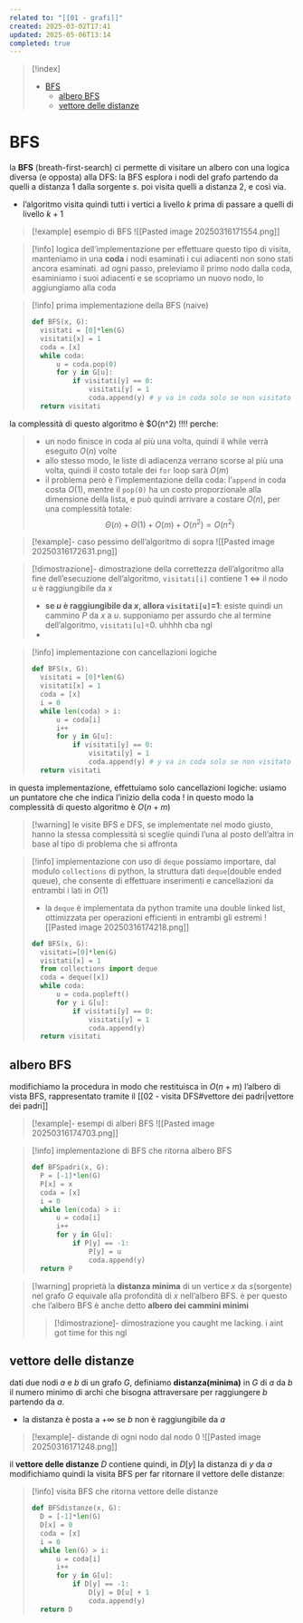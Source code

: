 ```yaml
---
related to: "[[01 - grafi]]"
created: 2025-03-02T17:41
updated: 2025-05-06T13:14
completed: true
---
```

>[!index]
>- [BFS](#BFS)
>	- [albero BFS](#albero%20BFS)
>	- [vettore delle distanze](#vettore%20delle%20distanze)

# BFS
la **BFS** (breath-first-search) ci permette di visitare un albero con una logica diversa (e opposta) alla DFS:
la BFS esplora i nodi del grafo partendo da quelli a distanza 1 dalla sorgente $s$. poi visita quelli a distanza 2, e così via.
- l’algoritmo visita quindi tutti i vertici a livello $k$ prima di passare a quelli di livello $k+1$
>[!example] esempio di BFS
![[Pasted image 20250316171554.png]]

>[!info] logica dell’implementazione
per effettuare questo tipo di visita, manteniamo in una **coda** i nodi esaminati i cui adiacenti non sono stati ancora esaminati. ad ogni passo, preleviamo il primo nodo dalla coda, esaminiamo i suoi adiacenti e se scopriamo un nuovo nodo, lo aggiungiamo alla coda

>[!info] prima implementazione della BFS (naive)
>```python
>def BFS(x, G):
>	visitati = [0]*len(G)
>	visitati[x] = 1
>	coda = [x]
>	while coda:
>		u = coda.pop(0)
>		for y in G[u]:
>			if visitati[y] == 0:
>				visitati[y] = 1
>				coda.append(y) # y va in coda solo se non visitato
>	return visitati	
>```
la complessità di questo algoritmo è $O(n^2) !!!! perche:
>- un nodo finisce in coda al più una volta, quindi il while verrà eseguito $O(n)$ volte
>- allo stesso modo, le liste di adiacenza verrano scorse al più una volta, quindi il costo totale dei `for` loop sarà $O(m)$
>- il problema però è l’implementazione della coda: l’`append` in coda costa $O(1)$, mentre il `pop(0)` ha un costo proporzionale alla dimensione della lista, e può quindi arrivare a costare $O(n)$, per una complessità totale:
>$$
> \Theta(n) + \Theta(1) + O(m) + O(n^2) = O(n^2)
> $$

>[!example]- caso pessimo dell’algoritmo di sopra
![[Pasted image 20250316172631.png]]

>[!dimostrazione]- dimostrazione della correttezza dell’algoritmo
alla fine dell’esecuzione dell’algoritmo, `visitati[i]` contiene 1 $\iff$ il nodo $u$ è raggiungibile da $x$
>- **se $u$ è raggiungibile da $x$, allora `visitati[u]`=1**: esiste quindi un cammino $P$ da $x$ a $u$. supponiamo per assurdo che al termine dell’algoritmo, `visitati[u]`=0. uhhhh cba ngl
>- 

>[!info] implementazione con cancellazioni logiche
>```python
>def BFS(x, G):
>	visitati = [0]*len(G)
>	visitati[x] = 1
>	coda = [x]
>	i = 0
>	while len(coda) > i:
>		u = coda[i]
>		i++
>		for y in G[u]:
>			if visitati[y] == 0:
>				visitati[y] = 1
>				coda.append(y) # y va in coda solo se non visitato
>	return visitati	
>```
in questa implementazione, effettuiamo solo cancellazioni logiche: usiamo un puntatore che che indica l’inizio della coda ! in questo modo la complessità di questo algoritmo è $O(n+m)$

>[!warning] le visite BFS e DFS, se implementate nel modo giusto, hanno la stessa complessità
>si sceglie quindi l’una al posto dell’altra in base al tipo di problema che si affronta

>[!info] implementazione con uso di `deque`
possiamo importare, dal modulo `collections` di python, la struttura dati `deque`(double ended queue), che consente di effettuare inserimenti e cancellazioni da entrambi i lati in $O(1)$
>- la `deque` è implementata da python tramite una double linked list, ottimizzata per operazioni efficienti in entrambi gli estremi
![[Pasted image 20250316174218.png]]
>```python
>def BFS(x, G):
>	visitati=[0]*len(G)
>	visitati[x] = 1
>	from collections import deque
>	coda = deque([x])
>	while coda:
>		u = coda.popleft()
>		for y i G[u]:
>			if visitati[y] == 0:
>				visitati[y] = 1
>				coda.append(y)
>	return visitati
>
>```

## albero BFS
modifichiamo la procedura in modo che restituisca in $O(n+m)$ l’albero di vista BFS, rappresentato tramite il [[02 - visita DFS#vettore dei padri|vettore dei padri]]
>[!example]- esempi di alberi BFS
![[Pasted image 20250316174703.png]]

>[!info] implementazione di BFS che ritorna albero BFS
>```python
>def BFSpadri(x, G):
>	P = [-1]*len(G)
>	P[x] = x
>	coda = [x]
>	i = 0
>	while len(coda) > i:
>		u = coda[i]
>		i++
>		for y in G[u]:
>			if P[y] == -1:
>				P[y] = u
>				coda.append(y)
>	return P
>```

>[!warning] proprietà
>la **distanza minima** di un vertice $x$ da $s$(sorgente) nel grafo $G$ equivale alla profondità di $x$ nell’albero BFS. è per questo che l’albero BFS è anche detto **albero dei cammini minimi**
>>[!dimostrazione]- dimostrazione
>> you caught me lacking. i aint got time for this ngl
## vettore delle distanze 
dati due nodi $a$ e $b$ di un grafo $G$, definiamo **distanza(minima)** in $G$ di $a$ da $b$ il numero minimo di archi che bisogna attraversare per raggiungere $b$ partendo da $a$.
- la distanza è posta a $+\infty$ se $b$ non è raggiungibile da $a$
>[!example]- distande di ogni nodo dal nodo $0$
![[Pasted image 20250316171248.png]]

il **vettore delle distanze** $D$ contiene quindi, in $D[y]$ la distanza di $y$ da $a$
modifichiamo quindi la visita BFS per far ritornare il vettore delle distanze:
>[!info] visita BFS che ritorna vettore delle distanze
>```python
>def BFSdistanze(x, G):
>	D = [-1]*len(G)
>	D[x] = 0
>	coda = [x]
>	i = 0
>	while len(G) > i:
>		u = coda[i]
>		i++
>		for y in G[u]:
>			if D[y] == -1:
>				D[y] = D[u] + 1
>				coda.append(y)
>	return D
>```
